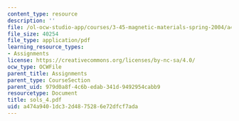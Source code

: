 ```yaml
---
content_type: resource
description: ''
file: /ol-ocw-studio-app/courses/3-45-magnetic-materials-spring-2004/a474a9401dc32d4875286e72dfcf7ada_sols_4.pdf
file_size: 40254
file_type: application/pdf
learning_resource_types:
- Assignments
license: https://creativecommons.org/licenses/by-nc-sa/4.0/
ocw_type: OCWFile
parent_title: Assignments
parent_type: CourseSection
parent_uid: 979d0a8f-4c6b-edab-341d-9492954cabb9
resourcetype: Document
title: sols_4.pdf
uid: a474a940-1dc3-2d48-7528-6e72dfcf7ada
---
```

